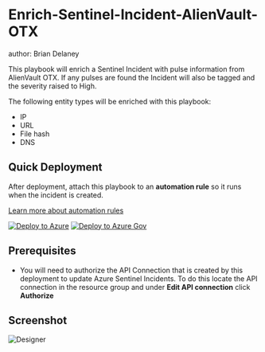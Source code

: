 # Enrich-Sentinel-Incident-AlienVault-OTX

author: Brian Delaney

This playbook will enrich a Sentinel Incident with pulse information from AlienVault OTX.  If any pulses are found the Incident will also be tagged and the severity raised to High.

The following entity types will be enriched with this playbook:

- IP
- URL
- File hash
- DNS


## Quick Deployment

After deployment, attach this playbook to an **automation rule** so it runs when the incident is created.

[Learn more about automation rules](https://docs.microsoft.com/azure/sentinel/automate-incident-handling-with-automation-rules#creating-and-managing-automation-rules)

[![Deploy to Azure](https://aka.ms/deploytoazurebutton)](https://portal.azure.com/#create/Microsoft.Template/uri/https%3A%2F%2Fraw.githubusercontent.com%2Fbriandelmsft%2FAzure-Sentinel%2Fotxenrich_patch_priv%2FPlaybooks%2FEnrich-Sentinel-Incident-AlienVault-OTX%2Fazuredeploy.json)
[![Deploy to Azure Gov](https://aka.ms/deploytoazuregovbutton)](https://portal.azure.us/#create/Microsoft.Template/uri/https%3A%2F%2Fraw.githubusercontent.com%2Fbriandelmsft%2FAzure-Sentinel%2Fotxenrich_patch_priv%2FPlaybooks%2FEnrich-Sentinel-Incident-AlienVault-OTX%2Fazuredeploy.json)

## Prerequisites

- You will need to authorize the API Connection that is created by this deployment to update Azure Sentinel Incidents.  To do this locate the API connection in the resource group and under **Edit API connection** click **Authorize**
                                                                                                                                     
## Screenshot
![Designer](./images/designer.jpg)

